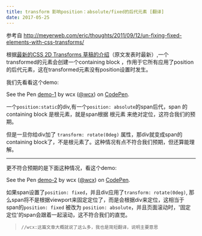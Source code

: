 ```yaml
---
title: transform 影响position：absolute/fixed的后代元素 [翻译]
date: 2017-05-25
---
```


参考自 <http://meyerweb.com/eric/thoughts/2011/09/12/un-fixing-fixed-elements-with-css-transforms/>

根据[最新的CSS 2D Transforms 草稿的介绍](http://www.w3.org/TR/2009/WD-css3-2d-transforms-20091201/#introduction)（原文发表时最新）,一个transformed的元素会创建一个containing block ，作用于它所有应用了position的后代元素，这在transformed元素没有position设置时发生。

我们先看看这个demo:

<p data-height="500" data-theme-id="dark" data-slug-hash="YVMGNx" data-default-tab="html,result" data-user="wcx" data-embed-version="2" data-pen-title="demo-1" class="codepen">See the Pen <a href="https://codepen.io/wcx/pen/YVMGNx/">demo-1</a> by wcx (<a href="https://codepen.io/wcx">@wcx</a>) on <a href="https://codepen.io">CodePen</a>.</p>
<script async src="https://production-assets.codepen.io/assets/embed/ei.js"></script>

一个`position:static`的div,有一个`position: absolute`的span后代，span 的 containing block 是根元素，就是span根据 根元素 来绝对定位，这符合我们的预期。

但是一旦你给div加了 `transform: rotate(0deg)` 属性，那div就变成span的containing  block了，不是根元素了。这种情况有点不符合我们预期，但还算能理解。

---

更不符合预期的是下面这种情况，看这个demo:

<p data-height="500" data-theme-id="dark" data-slug-hash="gWEBPN" data-default-tab="css,result" data-user="wcx" data-embed-version="2" data-pen-title="demo-2" class="codepen">See the Pen <a href="https://codepen.io/wcx/pen/gWEBPN/">demo-2</a> by wcx (<a href="https://codepen.io/wcx">@wcx</a>) on <a href="https://codepen.io">CodePen</a>.</p>
<script async src="https://production-assets.codepen.io/assets/embed/ei.js"></script>

如果span设置了`position: fixed`，并且div应用了`transform: rotate(0deg)`, 那么span将不是根据viewport来固定定位了，而是会根据div来定位，这相当于span的`position: fixed` 被改为 `position: absolute`，并且页面滚动时，'固定定位'的span会跟着一起滚动，这不符合我们的直觉。

>     //wcx:这篇文章大概就说了这么多，我也是简短翻译，说明主要意思